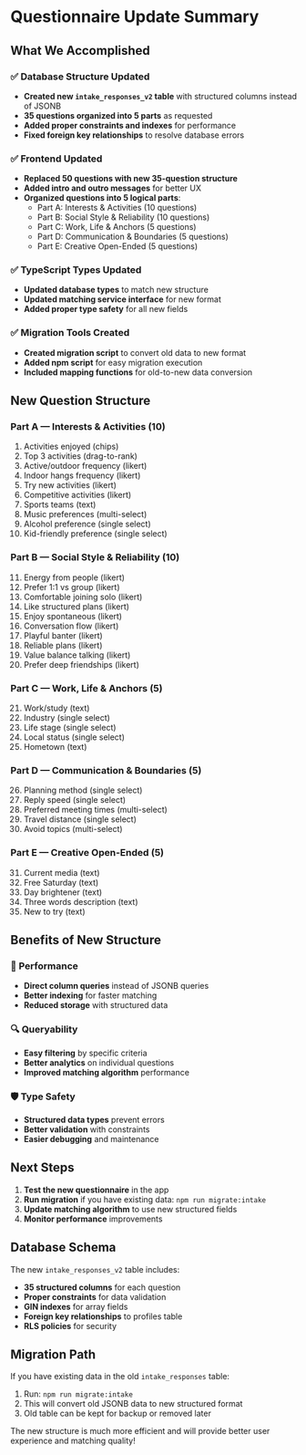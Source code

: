 # Questionnaire Update Summary

## What We Accomplished

### ✅ Database Structure Updated
- **Created new `intake_responses_v2` table** with structured columns instead of JSONB
- **35 questions organized into 5 parts** as requested
- **Added proper constraints and indexes** for performance
- **Fixed foreign key relationships** to resolve database errors

### ✅ Frontend Updated
- **Replaced 50 questions with new 35-question structure**
- **Added intro and outro messages** for better UX
- **Organized questions into 5 logical parts**:
  - Part A: Interests & Activities (10 questions)
  - Part B: Social Style & Reliability (10 questions)  
  - Part C: Work, Life & Anchors (5 questions)
  - Part D: Communication & Boundaries (5 questions)
  - Part E: Creative Open-Ended (5 questions)

### ✅ TypeScript Types Updated
- **Updated database types** to match new structure
- **Updated matching service interface** for new format
- **Added proper type safety** for all new fields

### ✅ Migration Tools Created
- **Created migration script** to convert old data to new format
- **Added npm script** for easy migration execution
- **Included mapping functions** for old-to-new data conversion

## New Question Structure

### Part A — Interests & Activities (10)
1. Activities enjoyed (chips)
2. Top 3 activities (drag-to-rank)
3. Active/outdoor frequency (likert)
4. Indoor hangs frequency (likert)
5. Try new activities (likert)
6. Competitive activities (likert)
7. Sports teams (text)
8. Music preferences (multi-select)
9. Alcohol preference (single select)
10. Kid-friendly preference (single select)

### Part B — Social Style & Reliability (10)
11. Energy from people (likert)
12. Prefer 1:1 vs group (likert)
13. Comfortable joining solo (likert)
14. Like structured plans (likert)
15. Enjoy spontaneous (likert)
16. Conversation flow (likert)
17. Playful banter (likert)
18. Reliable plans (likert)
19. Value balance talking (likert)
20. Prefer deep friendships (likert)

### Part C — Work, Life & Anchors (5)
21. Work/study (text)
22. Industry (single select)
23. Life stage (single select)
24. Local status (single select)
25. Hometown (text)

### Part D — Communication & Boundaries (5)
26. Planning method (single select)
27. Reply speed (single select)
28. Preferred meeting times (multi-select)
29. Travel distance (single select)
30. Avoid topics (multi-select)

### Part E — Creative Open-Ended (5)
31. Current media (text)
32. Free Saturday (text)
33. Day brightener (text)
34. Three words description (text)
35. New to try (text)

## Benefits of New Structure

### 🚀 Performance
- **Direct column queries** instead of JSONB queries
- **Better indexing** for faster matching
- **Reduced storage** with structured data

### 🔍 Queryability
- **Easy filtering** by specific criteria
- **Better analytics** on individual questions
- **Improved matching algorithm** performance

### 🛡️ Type Safety
- **Structured data types** prevent errors
- **Better validation** with constraints
- **Easier debugging** and maintenance

## Next Steps

1. **Test the new questionnaire** in the app
2. **Run migration** if you have existing data: `npm run migrate:intake`
3. **Update matching algorithm** to use new structured fields
4. **Monitor performance** improvements

## Database Schema

The new `intake_responses_v2` table includes:
- **35 structured columns** for each question
- **Proper constraints** for data validation
- **GIN indexes** for array fields
- **Foreign key relationships** to profiles table
- **RLS policies** for security

## Migration Path

If you have existing data in the old `intake_responses` table:
1. Run: `npm run migrate:intake`
2. This will convert old JSONB data to new structured format
3. Old table can be kept for backup or removed later

The new structure is much more efficient and will provide better user experience and matching quality!


